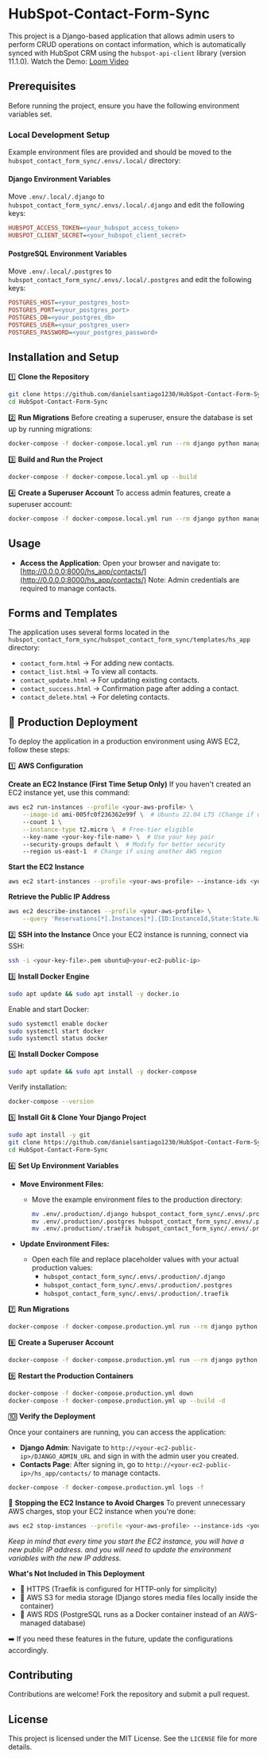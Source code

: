 # HubSpot-Contact-Form-Sync

This project is a Django-based application that allows admin users to perform CRUD operations on contact information, which is automatically synced with HubSpot CRM using the `hubspot-api-client` library (version 11.1.0).
Watch the Demo: [Loom Video](https://lnkd.in/eF2eSWhz)

## Prerequisites

Before running the project, ensure you have the following environment variables set.

### Local Development Setup
Example environment files are provided and should be moved to the `hubspot_contact_form_sync/.envs/.local/` directory:

#### Django Environment Variables
Move `.env/.local/.django` to `hubspot_contact_form_sync/.envs/.local/.django` and edit the following keys:

```ini
HUBSPOT_ACCESS_TOKEN=<your_hubspot_access_token>
HUBSPOT_CLIENT_SECRET=<your_hubspot_client_secret>
```

#### PostgreSQL Environment Variables
Move `.env/.local/.postgres` to `hubspot_contact_form_sync/.envs/.local/.postgres` and edit the following keys:

```ini
POSTGRES_HOST=<your_postgres_host>
POSTGRES_PORT=<your_postgres_port>
POSTGRES_DB=<your_postgres_db>
POSTGRES_USER=<your_postgres_user>
POSTGRES_PASSWORD=<your_postgres_password>
```

## Installation and Setup

1️⃣ **Clone the Repository**

```sh
git clone https://github.com/danielsantiago1230/HubSpot-Contact-Form-Sync.git
cd HubSpot-Contact-Form-Sync
```

2️⃣ **Run Migrations**
Before creating a superuser, ensure the database is set up by running migrations:

```sh
docker-compose -f docker-compose.local.yml run --rm django python manage.py migrate
```

3️⃣ **Build and Run the Project**

```sh
docker-compose -f docker-compose.local.yml up --build
```

4️⃣ **Create a Superuser Account**
To access admin features, create a superuser account:

```sh
docker-compose -f docker-compose.local.yml run --rm django python manage.py createsuperuser
```

## Usage

- **Access the Application**:
  Open your browser and navigate to:
  [http://0.0.0.0:8000/hs_app/contacts/](http://0.0.0.0:8000/hs_app/contacts/)
  Note: Admin credentials are required to manage contacts.

## Forms and Templates

The application uses several forms located in the `hubspot_contact_form_sync/hubspot_contact_form_sync/templates/hs_app` directory:

- `contact_form.html` → For adding new contacts.
- `contact_list.html` → To view all contacts.
- `contact_update.html` → For updating existing contacts.
- `contact_success.html` → Confirmation page after adding a contact.
- `contact_delete.html` → For deleting contacts.

## 🚀 Production Deployment

To deploy the application in a production environment using AWS EC2, follow these steps:

1️⃣ **AWS Configuration**

**Create an EC2 Instance (First Time Setup Only)**
If you haven't created an EC2 instance yet, use this command:

```sh
aws ec2 run-instances --profile <your-aws-profile> \
    --image-id ami-005fc0f236362e99f \  # Ubuntu 22.04 LTS (Change if using another region)
    --count 1 \
    --instance-type t2.micro \  # Free-tier eligible
    --key-name <your-key-file-name> \  # Use your key pair
    --security-groups default \  # Modify for better security
    --region us-east-1  # Change if using another AWS region
```

**Start the EC2 Instance**

```sh
aws ec2 start-instances --profile <your-aws-profile> --instance-ids <your-instance-id>
```

**Retrieve the Public IP Address**

```sh
aws ec2 describe-instances --profile <your-aws-profile> \
    --query 'Reservations[*].Instances[*].{ID:InstanceId,State:State.Name,PublicIP:PublicIpAddress}'
```

2️⃣ **SSH into the Instance**
Once your EC2 instance is running, connect via SSH:

```sh
ssh -i <your-key-file>.pem ubuntu@<your-ec2-public-ip>
```

3️⃣ **Install Docker Engine**

```sh
sudo apt update && sudo apt install -y docker.io
```

Enable and start Docker:

```sh
sudo systemctl enable docker
sudo systemctl start docker
sudo systemctl status docker
```

4️⃣ **Install Docker Compose**

```sh
sudo apt update && sudo apt install -y docker-compose
```

Verify installation:

```sh
docker-compose --version
```

5️⃣ **Install Git & Clone Your Django Project**

```sh
sudo apt install -y git
git clone https://github.com/danielsantiago1230/HubSpot-Contact-Form-Sync.git
cd HubSpot-Contact-Form-Sync
```

6️⃣ **Set Up Environment Variables**

- **Move Environment Files:**
  - Move the example environment files to the production directory:
    ```sh
    mv .env/.production/.django hubspot_contact_form_sync/.envs/.production/.django
    mv .env/.production/.postgres hubspot_contact_form_sync/.envs/.production/.postgres
    mv .env/.production/.traefik hubspot_contact_form_sync/.envs/.production/.traefik
    ```

- **Update Environment Files:**
  - Open each file and replace placeholder values with your actual production values:
    - `hubspot_contact_form_sync/.envs/.production/.django`
    - `hubspot_contact_form_sync/.envs/.production/.postgres`
    - `hubspot_contact_form_sync/.envs/.production/.traefik`

7️⃣ **Run Migrations**

```sh
docker-compose -f docker-compose.production.yml run --rm django python manage.py migrate
```

8️⃣ **Create a Superuser Account**

```sh
docker-compose -f docker-compose.production.yml run --rm django python manage.py createsuperuser
```

9️⃣ **Restart the Production Containers**

```sh
docker-compose -f docker-compose.production.yml down
docker-compose -f docker-compose.production.yml up --build -d
```

🔟 **Verify the Deployment**

Once your containers are running, you can access the application:

- **Django Admin**: Navigate to `http://<your-ec2-public-ip>/DJANGO_ADMIN_URL` and sign in with the admin user you created.
- **Contacts Page**: After signing in, go to `http://<your-ec2-public-ip>/hs_app/contacts/` to manage contacts.

```sh
docker-compose -f docker-compose.production.yml logs -f
```

🛑 **Stopping the EC2 Instance to Avoid Charges**
To prevent unnecessary AWS charges, stop your EC2 instance when you're done:

```sh
aws ec2 stop-instances --profile <your-aws-profile> --instance-ids <your-instance-id>
```

*Keep in mind that every time you start the EC2 instance, you will have a new public IP address. and you will need to update the environment variables with the new IP address.*

**What's Not Included in This Deployment**

- 🚫 HTTPS (Traefik is configured for HTTP-only for simplicity)
- 🚫 AWS S3 for media storage (Django stores media files locally inside the container)
- 🚫 AWS RDS (PostgreSQL runs as a Docker container instead of an AWS-managed database)

➡️ If you need these features in the future, update the configurations accordingly.

## Contributing

Contributions are welcome! Fork the repository and submit a pull request.

## License

This project is licensed under the MIT License. See the `LICENSE` file for more details.
